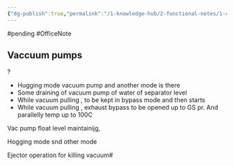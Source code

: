 ```yaml
---
{"dg-publish":true,"permalink":"/1-knowledge-hub/2-functional-notes/1-career-notes/2-general-technical-notes/2-power-plant-systems/machinery/vacuum-pumps/","noteIcon":""}
---
```


#pending
#OfficeNote
## Vaccuum pumps
?
<!--SR:!2024-07-05,2,230-->

- Hugging mode vacuum pump and another mode is there
- Some draining of vacuum pump of water of separator level
- While vacuum pulling , to be kept in bypass mode and then starts
- While vacuum pulling , exhaust bypass to be opened up to GS pr. And parallelly temp up to 100C

Vac pump float level maintainijg,

Hogging mode snd other mode

Ejector operation for killing vacuum#